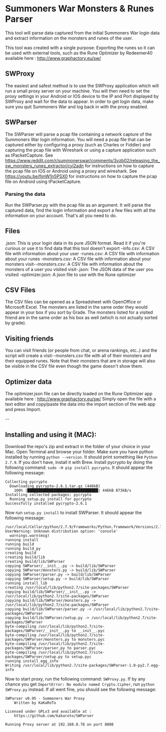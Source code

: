 # Summoners War Monsters & Runes Parser

This tool will parse data captured from the initial Summoners War login data and extract information on the monsters and runes of the user.

This tool was created with a single purpose: Exporting the runes so it can be used with external tools, such as the Rune Optimizer by Redeemer40 available here : http://www.graphactory.eu/sw/

## SWProxy
The easiest and safest method is to use the SWProxy application which will run a small proxy server on your machine. You will then need to set the proxy settings in your Android or IOS device to the IP and Port displayed by SWProxy and wait for the data to appear.
In order to get login data, make sure you quit Summoners War and log back in with the proxy enabled.

## SWParser
The SWParser will parse a pcap file containing a network capture of the Summoners War login information.
You will need a pcap file that can be captured either by configuring a proxy (such as Charles or Fiddler) and capturing the pcap file with Wireshark or using a capture application such as tPacketCapture.
See https://www.reddit.com/r/summonerswar/comments/3yzb02/releasing_the_sw_monsters_runes_extractor/cyi2adn for instructions on how to capture the pcap file on IOS or Android using a proxy and wireshark.
See https://youtu.be/fimW1n5PSX0 for instructions on how to capture the pcap file on Android using tPacketCapture.

### Parsing the data
Run the SWParser.py with the pcap file as an argument. It will parse the captured data, find the login information and export a few files with all the information on your account.
That's all you need to do.

## Files
<id>.json: This is your login data in its pure JSON format. Read it if you're curious or use it to find data that this tool doesn't export
<id>-info.csv: A CSV file with information about your user
<id>-runes.csv: A CSV file with information about your runes
<id>-monsters.csv: A CSV file with information about your monsters
visit-<id>-monsters.csv: A CSV file with information about the monsters of a user you visited 
visit-<id>.json: The JSON data of the user you visited
<id>-optimizer.json: A json file to use with the Rune optimizer

## CSV Files
The CSV files can be opened as a Spreadsheet with OpenOffice or Microsoft Excel.
The monsters are listed in the same order they would appear in your box if you sort by Grade.
The monsters listed for a visited friend are in the same order as his box as well (which is not actually sorted by grade).

## Visiting friends
You can visit friends (or people from chat, or arena rankings, etc..) and the script will create a visit-<name>-monsters.csv file with all of their monsters and their equipped runes. Note that their monsters that are in storage will also be visible in the CSV file even though the game doesn't show them.

## Optimizer data
The optimizer.json file can be directly loaded on the Rune Optimizer app available here : http://www.graphactory.eu/sw/
Simply open the file with a text editor and copy/paste the data into the import section of the web app and press Import.

--

## Installing and using it (MAC):

Download the repo's zip and extract in the folder of your choice in your Mac. Open Terminal and browse your folder.
Make sure you have python installed by running `python --version`. It should print something like `Python 2.7.9`. If you don't have, install it with Brew.
Install pycrypto by doing the following command: `sudo -H pip install pycrypto`. It should appear the following message:

 	Collecting pycrypto
	  Downloading pycrypto-2.6.1.tar.gz (446kB)
	    100% |████████████████████████████████| 446kB 873kB/s 
	Installing collected packages: pycrypto
	  Running setup.py install for pycrypto
	Successfully installed pycrypto-2.6.1

Now run `setup.py install` to install SWParser. It should appear the following message:

	/usr/local/Cellar/python/2.7.9/Frameworks/Python.framework/Versions/2.7/lib/python2.7/distutils/dist.py:267: UserWarning: Unknown distribution option: 'console'
	  warnings.warn(msg)
	running install
	running build
	running build_py
	creating build
	creating build/lib
	creating build/lib/SWParser
	copying SWParser/__init__.py -> build/lib/SWParser
	copying SWParser/monsters.py -> build/lib/SWParser
	copying SWParser/parser.py -> build/lib/SWParser
	copying SWParser/setup.py -> build/lib/SWParser
	running install_lib
	creating /usr/local/lib/python2.7/site-packages/SWParser
	copying build/lib/SWParser/__init__.py -> /usr/local/lib/python2.7/site-packages/SWParser
	copying build/lib/SWParser/monsters.py -> /usr/local/lib/python2.7/site-packages/SWParser
	copying build/lib/SWParser/parser.py -> /usr/local/lib/python2.7/site-packages/SWParser
	copying build/lib/SWParser/setup.py -> /usr/local/lib/python2.7/site-packages/SWParser
	byte-compiling /usr/local/lib/python2.7/site-packages/SWParser/__init__.py to __init__.pyc
	byte-compiling /usr/local/lib/python2.7/site-packages/SWParser/monsters.py to monsters.pyc
	byte-compiling /usr/local/lib/python2.7/site-packages/SWParser/parser.py to parser.pyc
	byte-compiling /usr/local/lib/python2.7/site-packages/SWParser/setup.py to setup.pyc
	running install_egg_info
	Writing /usr/local/lib/python2.7/site-packages/SWParser-1.0-py2.7.egg-info
	
Now to start proxy, run the following command: `SWProxy.py`. If by any chance you get `ImportError: No module named Crypto.Cipher`, run `python SWProxy.py` instead. If all went fine, you should see the following message:

	SWParser v0.95 - Summoners War Proxy
		Written by KaKaRoTo

	Licensed under GPLv3 and available at : 
		https://github.com/kakaroto/SWParser

	Running Proxy server at 192.168.0.78 on port 8080

